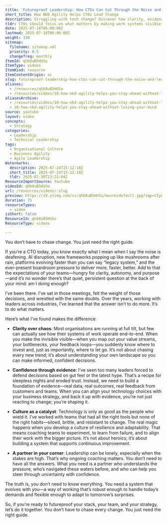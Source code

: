 ```yaml
---
title: 'Futureproof Leadership: How CTOs Can Cut Through the Noise and Lead with Clarity, Confidence, and Culture'
short_title: How NKD Agility Helps CTOs Lead Change
description: Struggling with tech change? Discover how clarity, evidence, and culture can futureproof your team—no chasing trends, just smart leadership.
tldr: CTOs should focus on what matters by making work systems visible, using evidence to guide decisions, and fostering a resilient, adaptable culture rather than chasing every new trend. Building clarity, confidence, and the right team habits enables better alignment with business goals and reduces stress. Consider partnering with an experienced coach to help navigate change and build a system that evolves with your needs.
date: 2025-07-18T06:00:00Z
lastmod: 2025-07-18T06:00:00Z
weight: 330
sitemap:
  filename: sitemap.xml
  priority: 0.5
  changefreq: monthly
ItemId: qhb8uB5HUSo
ItemType: videos
ItemKind: resource
ItemContentOrigin: ai
slug: futureproof-leadership-how-ctos-can-cut-through-the-noise-and-lead-with-clarity-confidence-and-culture
aliases:
  - /resources/qhb8uB5HUSo
  - /resources/videos/10-how-nkd-agility-helps-you-stay-ahead-without-losing-your-mind
aliasesArchive:
  - /resources/videos/10-how-nkd-agility-helps-you-stay-ahead-without-losing-your-mind
  - 10-how-nkd-agility-helps-you-stay-ahead-without-losing-your-mind
source: youtube
layout: video
concepts:
  - Strategy
categories:
  - Leadership
  - Technical Leadership
tags:
  - Organisational Culture
  - Business Agility
  - Agile Leadership
Watermarks:
  description: 2025-07-24T15:12:10Z
  short_title: 2025-07-24T15:12:10Z
  tldr: 2025-07-30T23:22:04Z
ResourceImportSource: Youtube
videoId: qhb8uB5HUSo
url: /resources/videos/:slug
preview: https://i9.ytimg.com/vi/qhb8uB5HUSo/maxresdefault.jpg?sqp=CIyL2sMG&rs=AOn4CLAPQaUb5Z0N0mb6KpKB_KbJsAytHQ
duration: 75
resourceTypes:
  - video
isShort: false
ResourceId: qhb8uB5HUSo
ResourceType: videos

---
```

You don’t have to chase change. You just need the right guide.

If you’re a CTO today, you know exactly what I mean when I say the noise is deafening. AI disruption, new frameworks popping up like mushrooms after rain, platforms evolving faster than you can say “legacy system,” and the ever-present boardroom pressure to deliver more, faster, better. Add to that the expectations of your teams—hungry for clarity, autonomy, and purpose—and it’s no wonder there’s that quiet, persistent question at the back of your mind: am I doing enough?

I’ve been there. I’ve sat in those meetings, felt the weight of those decisions, and wrestled with the same doubts. Over the years, working with leaders across industries, I’ve learned that the answer isn’t to do more. It’s to do what matters.

Here’s what I’ve found makes the difference:

- **Clarity over chaos**: Most organisations are running at full tilt, but few can actually see how their systems of work operate end-to-end. When you make the invisible visible—when you map out your value streams, your bottlenecks, your feedback loops—you suddenly know where to invest and, just as importantly, where to let go. It’s not about chasing every new trend; it’s about understanding your own landscape so you can make informed, confident decisions.

- **Confidence through evidence**: I’ve seen too many leaders forced to defend decisions based on gut feel or the latest hype. That’s a recipe for sleepless nights and eroded trust. Instead, we need to build a foundation of evidence—real data, real outcomes, real feedback from customers and teams. When you can align your technology choices with your business strategy, and back it up with evidence, you’re not just reacting to change; you’re shaping it.

- **Culture as a catalyst**: Technology is only as good as the people who wield it. I’ve worked with teams that had all the right tools but none of the right habits—siloed, brittle, and resistant to change. The real magic happens when you develop a culture of resilience and adaptability. That means coaching teams to experiment, to learn from failure, and to align their work with the bigger picture. It’s not about heroics; it’s about building a system that supports continuous improvement.

- **A partner in your corner**: Leadership can be lonely, especially when the stakes are high. That’s why ongoing coaching matters. You don’t need to have all the answers. What you need is a partner who understands the pressure, who’s navigated these waters before, and who can help you steer through uncertainty with confidence.

The truth is, you don’t need to know everything. You need a system that evolves with you—a way of working that’s robust enough to handle today’s demands and flexible enough to adapt to tomorrow’s surprises.

So, if you’re ready to futureproof your stack, your team, and your strategy, let’s do it together. You don’t have to chase every change. You just need the right guide.
